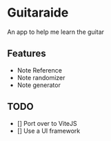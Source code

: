 # Guitaraide

An app to help me learn the guitar

## Features

- Note Reference
- Note randomizer
- Note generator

## TODO

- [] Port over to ViteJS
- [] Use a UI framework
